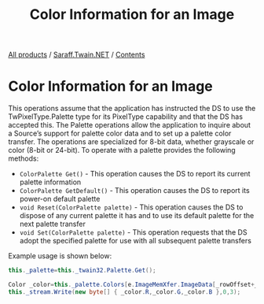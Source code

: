 ﻿---
layout: default
title: Color Information for an Image
---
[All products](../../) / [Saraff.Twain.NET](../) / [Contents](./index.md)
# Color Information for an Image
This operations assume that the application has instructed the DS to use the TwPixelType.Palette type for its PixelType capability and that the DS has accepted this.
The Palette operations allow the application to inquire about a Source’s support for palette color data and to set up a palette color transfer. The operations are specialized for 8-bit data, whether grayscale or color (8-bit or 24-bit).
To operate with a palette provides the following methods:
* `ColorPalette Get()` - This operation causes the DS to report its current palette information
* `ColorPalette GetDefault()` - This operation causes the DS to report its power-on default palette
* `void Reset(ColorPalette palette)` - This operation causes the DS to dispose of any current palette it has and to use its default palette for the next palette transfer
* `void Set(ColorPalette palette)` - This operation requests that the DS adopt the specified palette for use with all subsequent palette transfers

Example usage is shown below:
```c#
this._palette=this._twain32.Palette.Get();
```

```c#
Color _color=this._palette.Colors[e.ImageMemXfer.ImageData[_rowOffset+_colOffset]];
this._stream.Write(new byte[] { _color.R,_color.G,_color.B },0,3);
```
